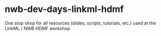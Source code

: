 # nwb-dev-days-linkml-hdmf
One stop shop for all resources (slides, scripts, tutorials, etc.) used at the LinkML / NWB HDMF workshop
